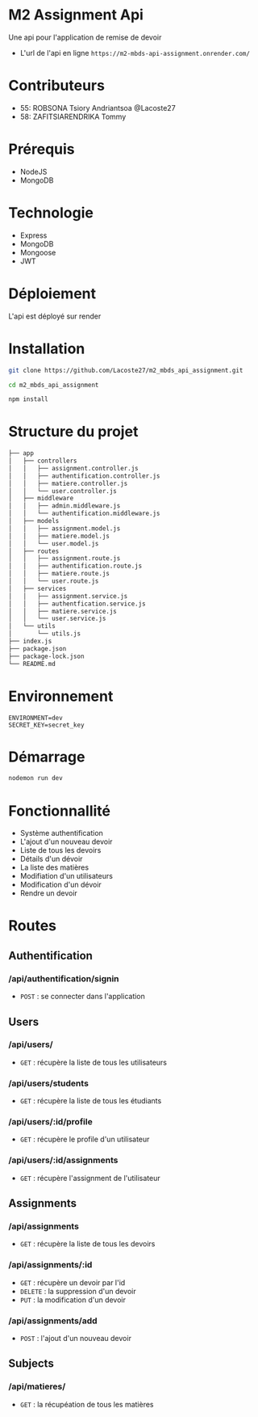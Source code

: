 # M2 Assignment Api

Une api pour l'application de remise de devoir 

- L'url de l'api en ligne `https://m2-mbds-api-assignment.onrender.com/`

# Contributeurs
- 55: ROBSONA Tsiory Andriantsoa @Lacoste27
- 58: ZAFITSIARENDRIKA Tommy

# Prérequis

- NodeJS
- MongoDB

# Technologie

- Express
- MongoDB
- Mongoose
- JWT

# Déploiement
L'api est déployé sur render


# Installation

```bash 
git clone https://github.com/Lacoste27/m2_mbds_api_assignment.git
```

```bash 
cd m2_mbds_api_assignment
```

```bash 
npm install
```

# Structure du projet
```bash
├── app
│   ├── controllers
│   │   ├── assignment.controller.js
│   │   ├── authentification.controller.js
│   │   ├── matiere.controller.js
│   │   └── user.controller.js
│   ├── middleware
│   │   ├── admin.middleware.js
│   │   └── authentification.middleware.js
│   ├── models
│   │   ├── assignment.model.js
│   │   ├── matiere.model.js
│   │   └── user.model.js
│   ├── routes
│   │   ├── assignment.route.js
│   │   ├── authentification.route.js
│   │   ├── matiere.route.js
│   │   └── user.route.js
│   ├── services
│   │   ├── assignment.service.js
│   │   ├── authentfication.service.js
│   │   ├── matiere.service.js
│   │   └── user.service.js
│   └── utils
│       └── utils.js
├── index.js
├── package.json
├── package-lock.json
└── README.md

```

# Environnement
```
ENVIRONMENT=dev
SECRET_KEY=secret_key
```

# Démarrage

```bash
nodemon run dev
```

# Fonctionnallité 
- Système authentification
- L'ajout d'un nouveau devoir
- Liste de tous les devoirs
- Détails d'un dévoir
- La liste des matières
- Modifiation d'un utilisateurs
- Modification d'un dévoir
- Rendre un devoir 

# Routes
## Authentification
### /api/authentification/signin
- `POST` : se connecter dans l'application

## Users
### /api/users/
- `GET` : récupère la liste de tous les utilisateurs

### /api/users/students
- `GET` : récupère la liste de tous les étudiants

### /api/users/:id/profile 
- `GET` : récupère le profile d'un utilisateur

### /api/users/:id/assignments
- `GET` : récupère l'assignment de l'utilisateur

## Assignments
### /api/assignments
- `GET` :  récupère la liste de tous les devoirs

### /api/assignments/:id
- `GET` :  récupère un devoir par l'id
- `DELETE` : la suppression d'un devoir
- `PUT` : la modification d'un devoir

### /api/assignments/add
- `POST` : l'ajout d'un nouveau devoir

## Subjects
### /api/matieres/
- `GET` : la récupéation de tous les matières